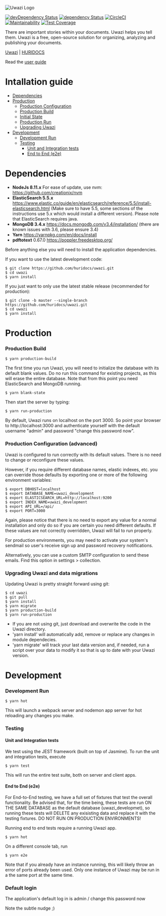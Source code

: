 ![Uwazi Logo](https://www.uwazi.io/wp-content/uploads/2017/09/cropped-uwazi-color-logo-300x68.png)

[![devDependency Status](https://david-dm.org/huridocs/uwazidocs/dev-status.svg)](https://david-dm.org/huridocs/uwazi#info=devDependencies)
[![dependency Status](https://david-dm.org/huridocs/uwazidocs/status.svg)](https://david-dm.org/huridocs/uwazi#info=dependencies)
[![CircleCI](https://circleci.com/gh/huridocs/uwazi.svg?style=shield)](https://circleci.com/gh/huridocs/uwazi)
[![Maintainability](https://api.codeclimate.com/v1/badges/8c98a251ca64daf434f2/maintainability)](https://codeclimate.com/github/huridocs/uwazi/maintainability)
[![Test Coverage](https://api.codeclimate.com/v1/badges/8c98a251ca64daf434f2/test_coverage)](https://codeclimate.com/github/huridocs/uwazi/test_coverage)


There are important stories within your documents. Uwazi helps you tell them. Uwazi is a free, open-source solution for organizing, analyzing and publishing your documents.

[Uwazi](https://www.uwazi.io/) | [HURIDOCS](https://huridocs.org/)

Read the [user guide](https://github.com/huridocs/uwazi/wiki)

Intallation guide
=================

  * [Dependencies](#dependencies)
  * [Production](#production)
    * [Production Configuration](#production-configuration-advanced)
    * [Production Build](#production-build)
    * [Initial State](#initial-state)
    * [Production Run](#production-run)
    * [Upgrading Uwazi](#upgrading-uwazi-migrations)
  * [Development](#development)
    * [Development Run](#development-run)
    * [Testing](#testing)
      * [Unit and Integration tests](#unit-and-integration-tests)
      * [End to End (e2e)](#end-to-end-e2e)

# Dependencies

- **NodeJs 8.11.x** For ease of update, use nvm: https://github.com/creationix/nvm
- **ElasticSearch 5.5.x** https://www.elastic.co/guide/en/elasticsearch/reference/5.5/install-elasticsearch.html (Make sure to have 5.5, some sections of the instructions use 5.x which would install a different version). Please note that ElasticSearch requires java.
- **MongoDB 3.4.x** https://docs.mongodb.com/v3.4/installation/ (there are known issues with 3.6, please ensure 3.4)
- **Yarn** https://yarnpkg.com/en/docs/install
- **pdftotext** 0.67.0 https://poppler.freedesktop.org/

Before anything else you will need to install the application dependencies. 

If you want to use the latest development code:
```
$ git clone https://github.com/huridocs/uwazi.git
$ cd uwazi
$ yarn install
```
If you just want to only use the latest stable release (recommended for production):
```
$ git clone -b master --single-branch https://github.com/huridocs/uwazi.git
$ cd uwazi
$ yarn install
```

# Production

### Production Build

```
$ yarn production-build
```

The first time you run Uwazi, you will need to initialize the database with its default blank values. Do no run this command for existing projects, as this will erase the entire database. Note that from this point you need ElasticSearch and MongoDB running. 
```
$ yarn blank-state
```
Then start the server by typing:
```
$ yarn run-production
```
By default, Uwazi runs on localhost on the port 3000. So point your browser to http://localhost:3000 and authenticate yourself with the default username "admin" and password "change this password now".

### Production Configuration (advanced)

Uwazi is configured to run correctly with its default values. There is no need to change or reconfigure these values.

However, if you require different database names, elastic indexes, etc. you can override those defaults by exporting one or more of the following environment variables:

```
$ export DBHOST=localhost
$ export DATABASE_NAME=uwazi_development
$ export ELASTICSEARCH_URL=http://localhost:9200
$ export INDEX_NAME=uwazi_development
$ export API_URL=/api/
$ export PORT=3000
```

Again, please notice that there is no need to export any value for a normal installation and only do so if you are certain you need different defaults.  If these values are not correctly overridden, Uwazi will fail to run properly.

For production environments, you may need to activate your system's sendmail so user's receive sign up and password recovery notifications.

Alternatively, you can use a custom SMTP configuration to send these emails. Find this option in settings > collection.

### Upgrading Uwazi and data migrations

Updating Uwazi is pretty straight forward using git:
```
$ cd uwazi
$ git pull
$ yarn install
$ yarn migrate
$ yarn production-build
$ yarn run-production
```
- If you are not using git, just download and overwrite the code in the Uwazi directory. 
- 'yarn install' will automatically add, remove or replace any changes in module dependecies.
- 'yarn migrate' will track your last data version and, if needed, run a script over your data to modify it so that is up to date with your Uwazi version.

# Development

### Development Run

```
$ yarn hot
```
This will launch a webpack server and nodemon app server for hot reloading any changes you make.

### Testing

#### Unit and Integration tests

We test using the JEST framework (built on top of Jasmine).  To run the unit and integration tests, execute
```
$ yarn test
```

This will run the entire test suite, both on server and client apps.

#### End to End (e2e)

For End-to-End testing, we have a full set of fixtures that test the overall functionality.  Be advised that, for the time being, these tests are run ON THE SAME DATABASE as the default database (uwazi_developmet), so running these tests will DELETE any exisisting data and replace it with the testing fixtures.  DO NOT RUN ON PRODUCTION ENVIRONMENTS!

Running end to end tests require a running Uwazi app.

```
$ yarn hot
```

On a different console tab, run
```
$ yarn e2e
```

Note that if you already have an instance running, this will likely throw an error of ports already been used.  Only one instance of Uwazi may be run in a the same port at the same time.

### Default login

The application's default log in is admin / change this password now 

Note the subtle nudge ;)
